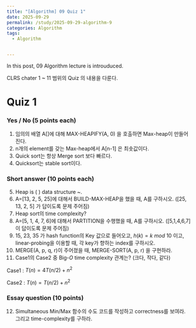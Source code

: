 ```yaml
---
title: "[Algorithm] 09 Quiz 1"
date: 2025-09-29
permalink: /study/2025-09-29-algorithm-9
categories: Algorithm
tags: 
  - Algorithm


---
```


In this post, 09 Algorithm lecture is introuduced. 



CLRS chater 1 ~ 11 범위의 Quiz 의 내용을 다룬다.



# Quiz 1

### Yes / No (5 points each)

1. 임의의 배열 A[]에 대해 MAX-HEAPIFY(A, 0) 을 호출하면 Max-heap이 만들어진다. 
1. n개의 element를 갖는 Max-heap에서 A[n-1] 은 최솟값이다. 
1. Quick sort는 항상 Merge sort 보다 빠르다. 
1. Quicksort는 stable sort이다. 

### Short answer (10 points each)

5. Heap is (  ) data structure ~.
6. A=[13, 2, 5, 25]에 대해서 BUILD-MAX-HEAP을 했을 때, A를 구하시오. ([25, 13, 2, 5] 가 답이도록 문제 주어짐)
7. Heap sort의 time complexity?
8. A=[5, 1, 4, 7, 6]에 대해서 PARTITION을 수행했을 때, A를 구하시오.  ([5,1,4,6,7] 이 답이도록 문제 주어짐)
9. 15, 23, 35 가 hash function의 Key 값으로 들어오고, $h(k) = k \ mod \ 10$ 이고, linear-probing을 이용할 때, 각 key가 향하는 index를 구하시오.
10.  MERGE(A, p, q, r)이 주어졌을 때, MERGE-SORT(A, p, r) 을 구현하라.
11. Case1의 Case2 중 Big-$O$ time complexity 관계는? (크다, 작다, 같다)

Case1 : $T(n) = 4T(n/2) + n^2$

Case2 : $T(n) = T(n/2) + n^2$

### Essay question (10 points)

12. Simultaneous Min/Max 함수의 수도 코드를 작성하고 correctness를 보여라. 그리고 time-complexity를 구하라. 


